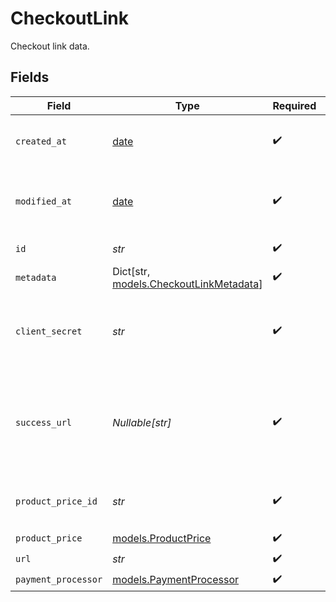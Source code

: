 # CheckoutLink

Checkout link data.


## Fields

| Field                                                                       | Type                                                                        | Required                                                                    | Description                                                                 |
| --------------------------------------------------------------------------- | --------------------------------------------------------------------------- | --------------------------------------------------------------------------- | --------------------------------------------------------------------------- |
| `created_at`                                                                | [date](https://docs.python.org/3/library/datetime.html#date-objects)        | :heavy_check_mark:                                                          | Creation timestamp of the object.                                           |
| `modified_at`                                                               | [date](https://docs.python.org/3/library/datetime.html#date-objects)        | :heavy_check_mark:                                                          | Last modification timestamp of the object.                                  |
| `id`                                                                        | *str*                                                                       | :heavy_check_mark:                                                          | The ID of the object.                                                       |
| `metadata`                                                                  | Dict[str, [models.CheckoutLinkMetadata](../models/checkoutlinkmetadata.md)] | :heavy_check_mark:                                                          | N/A                                                                         |
| `client_secret`                                                             | *str*                                                                       | :heavy_check_mark:                                                          | Client secret used to access the checkout link.                             |
| `success_url`                                                               | *Nullable[str]*                                                             | :heavy_check_mark:                                                          | URL where the customer will be redirected after a successful payment.       |
| `product_price_id`                                                          | *str*                                                                       | :heavy_check_mark:                                                          | ID of the product price to checkout.                                        |
| `product_price`                                                             | [models.ProductPrice](../models/productprice.md)                            | :heavy_check_mark:                                                          | N/A                                                                         |
| `url`                                                                       | *str*                                                                       | :heavy_check_mark:                                                          | N/A                                                                         |
| `payment_processor`                                                         | [models.PaymentProcessor](../models/paymentprocessor.md)                    | :heavy_check_mark:                                                          | N/A                                                                         |